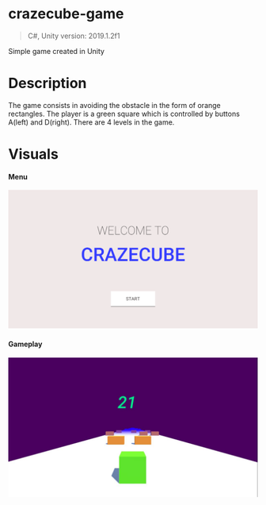 # crazecube-game
 >C#, Unity version: 2019.1.2f1
 
 Simple game created in Unity
 
 # Description
The game consists in avoiding the obstacle in the form of orange rectangles. The player is a green square which is controlled by buttons A(left) and D(right). There are 4 levels in the game.

# Visuals

#### Menu

![menu](screens/menu.PNG)

#### Gameplay

![gameflow](screens/game.PNG)

